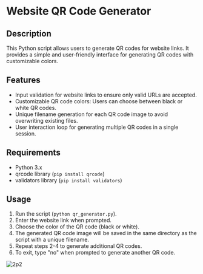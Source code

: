 # Website QR Code Generator

## Description
This Python script allows users to generate QR codes for website links. It provides a simple and user-friendly interface for generating QR codes with customizable colors.

## Features
- Input validation for website links to ensure only valid URLs are accepted.
- Customizable QR code colors: Users can choose between black or white QR codes.
- Unique filename generation for each QR code image to avoid overwriting existing files.
- User interaction loop for generating multiple QR codes in a single session.

## Requirements
- Python 3.x
- qrcode library (`pip install qrcode`)
- validators library (`pip install validators`)

## Usage
1. Run the script (`python qr_generator.py`).
2. Enter the website link when prompted.
3. Choose the color of the QR code (black or white).
4. The generated QR code image will be saved in the same directory as the script with a unique filename.
5. Repeat steps 2-4 to generate additional QR codes.
6. To exit, type "no" when prompted to generate another QR code.

![2p2](https://github.com/RavenCunanan/QR_CodeGenerator/assets/63638637/c7a4a3c3-6510-4080-a0a9-d2c9cfd12c0b)
